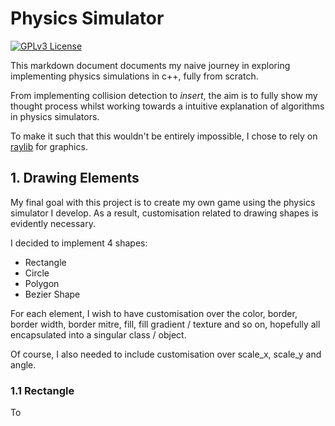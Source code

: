 
# Physics Simulator
[![GPLv3 License](https://img.shields.io/badge/License-GPL%20v3-yellow.svg)](https://opensource.org/licenses/)

This markdown document documents my naive journey in 
exploring implementing physics simulations in c++, 
fully from scratch.

From implementing collision detection to *insert*, the aim
is to fully show my thought process whilst working towards a 
intuitive explanation of algorithms in physics simulators.

To make it such that this wouldn't be entirely impossible, I chose
to rely on [raylib](https://github.com/raysan05/raylib) for
graphics.

## 1. Drawing Elements
My final goal with this project is to create my own game 
using the physics simulator I develop. As a result, 
customisation related to drawing shapes is evidently necessary.

I decided to implement 4 shapes:
- Rectangle
- Circle
- Polygon
- Bezier Shape 

For each element, I wish to have customisation over the color, border,
border width, border mitre, fill, fill gradient / texture and so on,
hopefully all encapsulated into a singular class / object.

Of course, I also needed to include customisation over scale_x,
scale_y and angle. 

### 1.1 Rectangle
To

